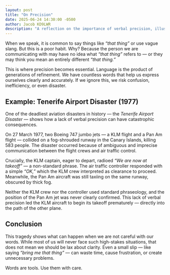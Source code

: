 ```yaml
---
layout: post
title: "On Precision"
date: 2025-06-24 14:30:00 -0500
author: Jacob KD9LWR
description: "A reflection on the importance of verbal precision, illustrated by the 1977 Tenerife airport disaster—showing how vague language can lead to confusion or catastrophe."
---
```


When we speak, it is common to say things like *“that thing”*
or use vague slang. But this is a poor habit. Why? Because
the person we are communicating with may have no idea what
*“that thing”* refers to — or they may think you mean an
entirely different *“that thing.”*

This is where precision becomes essential. Language is the
product of generations of refinement. We have countless words
that help us express ourselves clearly and accurately. If
we ignore this, we risk confusion, inefficiency, or
even disaster.

## Example: Tenerife Airport Disaster (1977)

One of the deadliest aviation disasters in history — the
*Tenerife Airport Disaster* — shows how a lack of verbal
precision can have catastrophic consequences.

On 27 March 1977, two Boeing 747 jumbo jets — a KLM flight
and a Pan Am flight — collided on a fog-shrouded runway in
the Canary Islands, killing 583 people. The disaster occurred
because of ambiguous and imprecise communication between the
flight crews and air traffic control.

Crucially, the KLM captain, eager to depart, radioed
*“We are now at takeoff”* — a non-standard phrase. The
air traffic controller responded with a simple *“OK,”* which
the KLM crew interpreted as clearance to proceed. Meanwhile,
the Pan Am aircraft was still taxiing on the same runway,
obscured by thick fog.

Neither the KLM crew nor the controller used standard
phraseology, and the position of the Pan Am jet was never
clearly confirmed. This lack of verbal precision led the
KLM aircraft to begin its takeoff prematurely — directly
into the path of the other plane.

## Conclusion

This tragedy shows what can happen when we are not careful
with our words. While most of us will never face such
high-stakes situations, that does not mean we should be lax
about clarity. Even a small slip — like saying *“bring me
that thing”* — can waste time, cause frustration, or create
unnecessary problems.

Words are tools. Use them with care.
